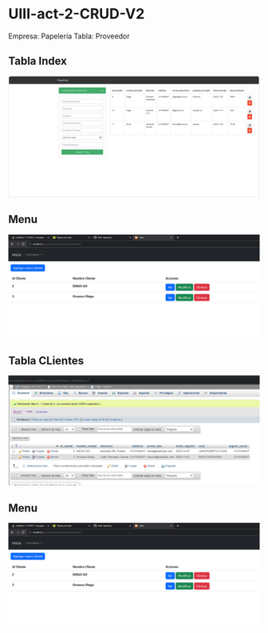 # UIII-act-2-CRUD-V2
Empresa: Papelería Tabla: Proveedor

## Tabla Index
![CLientes](https://github.com/DDOrozco17/UIII-act-2-CRUD-V2/blob/main/index.png)

## Menu
![menu](https://github.com/DDOrozco17/UIII-Act-1-MVC-/blob/main/Captura%20de%20pantalla%202023-11-08%20193345.png)

## Tabla CLientes
![CLientes](https://github.com/DDOrozco17/UIII-Act-1-MVC-/blob/main/Captura%20de%20pantalla%202023-11-08%20193512.png)

## Menu
![menu](https://github.com/DDOrozco17/UIII-Act-1-MVC-/blob/main/Captura%20de%20pantalla%202023-11-08%20193345.png)
